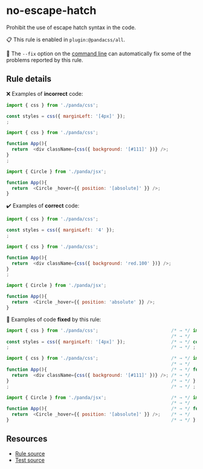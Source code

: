 [//]: # (This file is generated by eslint-docgen. Do not edit it directly.)

# no-escape-hatch

Prohibit the use of escape hatch syntax in the code.

📋 This rule is enabled in `plugin:@pandacss/all`.

🔧 The `--fix` option on the [command line](https://eslint.org/docs/user-guide/command-line-interface#fixing-problems) can automatically fix some of the problems reported by this rule.

## Rule details

❌ Examples of **incorrect** code:
```js
import { css } from './panda/css';

const styles = css({ marginLeft: '[4px]' });
;

import { css } from './panda/css';

function App(){
  return  <div className={css({ background: '[#111]' })} />;
}
;

import { Circle } from './panda/jsx';

function App(){
  return  <Circle _hover={{ position: '[absolute]' }} />;
}
```

✔️ Examples of **correct** code:
```js
import { css } from './panda/css';

const styles = css({ marginLeft: '4' });
;

import { css } from './panda/css';

function App(){
  return  <div className={css({ background: 'red.100' })} />;
}
;

import { Circle } from './panda/jsx';

function App(){
  return  <Circle _hover={{ position: 'absolute' }} />;
}
```

🔧 Examples of code **fixed** by this rule:
```js
import { css } from './panda/css';                           /* → */ import { css } from './panda/css';
                                                             /* → */
const styles = css({ marginLeft: '[4px]' });                 /* → */ const styles = css({ marginLeft: '4px' });
;                                                            /* → */ ;

import { css } from './panda/css';                           /* → */ import { css } from './panda/css';
                                                             /* → */
function App(){                                              /* → */ function App(){
  return  <div className={css({ background: '[#111]' })} />; /* → */   return  <div className={css({ background: '#111' })} />;
}                                                            /* → */ }
;                                                            /* → */ ;

import { Circle } from './panda/jsx';                        /* → */ import { Circle } from './panda/jsx';
                                                             /* → */
function App(){                                              /* → */ function App(){
  return  <Circle _hover={{ position: '[absolute]' }} />;    /* → */   return  <Circle _hover={{ position: 'absolute' }} />;
}                                                            /* → */ }
```

## Resources

* [Rule source](/plugin/src/rules/no-escape-hatch.ts)
* [Test source](/tests/no-escape-hatch.test.ts)
